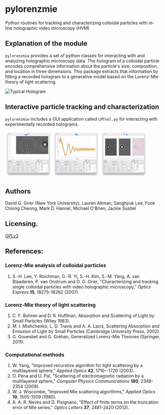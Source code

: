 # pylorenzmie

Python routines for tracking and characterizing colloidal particles
with in-line holographic video microscopy (HVM)

## Explanation of the module
`pylorenzmie` provides a set of python classes for interacting with and
analyzing holographic microscopy data. The hologram of a colloidal
particle encodes comprehensive information about the particle's size,
composition, and location in three dimensions. This package extracts
that information by fitting a recorded hologram to a generative model
based on the Lorenz-Mie theory of light scattering.

<img src="docs/tutorials/crop.png" alt="Typical Hologram"
width="200"/>

## Interactive particle tracking and characterization
`pylorenzmie` includes a GUI application called `LMTool.py`
for interacting with experimentally recorded holograms.

<img src="docs/lmtool/LMTool_ImageWidget.png" alt="LMTool image
screen" width="30%"/>
<img src="docs/lmtool/LMTool_ProfileWidget.png" alt="LMTool profile
screen" width="30%"/>
<img src="docs/lmtool/LMTool_FitWidget.png" alt="LMTool fit
screen" width="30%"/>

## Authors
David G. Grier (New York University), Lauren Altman, Sanghyuk Lee, Fook Chiong Cheong,
Mark D. Hannel, Michael O'Brien, Jackie Sustiel

## Licensing.
[GPLv3](https://www.gnu.org/licenses/gpl-3.0.html)

## References:
### Lorenz-Mie analysis of colloidal particles
1. S.-H. Lee, Y. Roichman, G.-R. Yi, S.-H. Kim, S.-M. Yang,
   A. van Blaaderen, P. van Oostrum and D. G. Grier,
   "Characterizing and tracking single colloidal particles with video
   holographic microscopy,"
   _Optics Express_ **15**, 18275-18282 (2007).

### Lorenz-Mie theory of light scattering
1. C. F. Bohren and D. R. Huffman, Absorption and Scattering of Light
   by Small Particles (Wiley 1983).
1. M. I. Mishchenko, L. D. Travis and A. A. Lacis, Scattering
   Absorption and Emission of Light by Small Particles (Cambridge
   University Press, 2002).
1. G. Gouesbet and G. Gréhan, Generalized Lorenz-Mie Theories
   (Springer, 2011).

### Computational methods
1. W. Yang, "Improved recurstive algorithm for light scattering
   by a multilayered sphere," _Applied Optics_ **42**, 1710--1720 (2003).
1. O. Pena and U. Pal, "Scattering of electromagnetic radiation
   by a multilayered sphere," _Computer Physics Communications_
   **180**, 2348-2354 (2009).
1. W. J. Wiscombe, "Improved Mie scattering algorithms,"
   _Applied Optics_ **19**, 1505-1509 (1980).
1. A. A. R. Neves and D. Pisignano, "Effect of finite terms on the
   truncation error of Mie series," _Optics Letters_ **37**,
   2481-2420 (2012).
